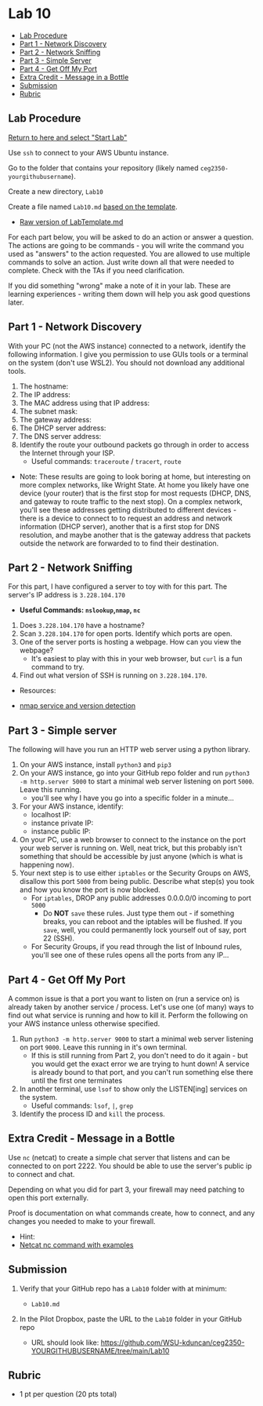 # Lab 10

- [Lab Procedure](#Lab-Procedure)
- [Part 1 - Network Discovery](#Part-1---Network-Discovery)
- [Part 2 - Network Sniffing](#Part-2---Network-Sniffing)
- [Part 3 - Simple Server](#Part-3---Simple-Server)
- [Part 4 - Get Off My Port](#Part-4---Get-Off-My-Port)
- [Extra Credit - Message in a Bottle](#Extra-Credit---Message-in-a-Bottle)
- [Submission](#Submission)
- [Rubric](#Rubric)

## Lab Procedure

[Return to here and select "Start Lab"](https://awsacademy.instructure.com/courses/13249/modules/items/1136419)

Use `ssh` to connect to your AWS Ubuntu instance.

Go to the folder that contains your repository (likely named `ceg2350-yourgithubusername`).

Create a new directory, `Lab10`

Create a file named `Lab10.md` [based on the template](LabTemplate.md).

- [Raw version of LabTemplate.md](https://raw.githubusercontent.com/pattonsgirl/Spring2022-CEG2350/main/Labs/Lab10/LabTemplate.md)

For each part below, you will be asked to do an action or answer a question. The actions are going to be commands - you will write the command you used as "answers" to the action requested. You are allowed to use multiple commands to solve an action. Just write down all that were needed to complete. Check with the TAs if you need clarification.

If you did something "wrong" make a note of it in your lab. These are learning experiences - writing them down will help you ask good questions later.

## Part 1 - Network Discovery

With your PC (not the AWS instance) connected to a network, identify the following information. I give you permission to use GUIs tools or a terminal on the system (don't use WSL2). You should not download any additional tools.

1. The hostname:
2. The IP address:
3. The MAC address using that IP address:
4. The subnet mask:
5. The gateway address:
6. The DHCP server address:
7. The DNS server address:
8. Identify the route your outbound packets go through in order to access the Internet through your ISP.
   - Useful commands: `traceroute` / `tracert`, `route`

- Note: These results are going to look boring at home, but interesting on more complex networks, like Wright State. At home you likely have one device (your router) that is the first stop for most requests (DHCP, DNS, and gateway to route traffic to the next stop). On a complex network, you'll see these addresses getting distributed to different devices - there is a device to connect to to request an address and network information (DHCP server), another that is a first stop for DNS resolution, and maybe another that is the gateway address that packets outside the network are forwarded to to find their destination.

## Part 2 - Network Sniffing

For this part, I have configured a server to toy with for this part. The server's IP address is `3.228.104.170`

- **Useful Commands: `nslookup`,`nmap`, `nc`**

1. Does `3.228.104.170` have a hostname?
2. Scan `3.228.104.170` for open ports. Identify which ports are open.
3. One of the server ports is hosting a webpage. How can you view the webpage?
   - It's easiest to play with this in your web browser, but `curl` is a fun command to try.
4. Find out what version of SSH is running on `3.228.104.170`.

- Resources:

- [nmap service and version detection](https://nmap.org/book/man-version-detection.html)

## Part 3 - Simple server

The following will have you run an HTTP web server using a python library.

1. On your AWS instance, install `python3` and `pip3`
2. On your AWS instance, go into your GitHub repo folder and run `python3 -m http.server 5000` to start a minimal web server listening on port `5000`. Leave this running.
   - you'll see why I have you go into a specific folder in a minute...
3. For your AWS instance, identify:
   - localhost IP:
   - instance private IP:
   - instance public IP:
4. On your PC, use a web browser to connect to the instance on the port your web server is running on.
   Well, neat trick, but this probably isn't something that should be accessible by just anyone (which is what is happening now).
5. Your next step is to use either `iptables` or the Security Groups on AWS, disallow this port `5000` from being public. Describe what step(s) you took and how you know the port is now blocked.
   - For `iptables`, DROP any public addresses 0.0.0.0/0 incoming to port `5000`
     - Do **NOT** `save` these rules. Just type them out - if something breaks, you can reboot and the iptables will be flushed. If you `save`, well, you could permanently lock yourself out of say, port 22 (SSH).
   - For Security Groups, if you read through the list of Inbound rules, you'll see one of these rules opens all the ports from any IP...

## Part 4 - Get Off My Port

A common issue is that a port you want to listen on (run a service on) is already taken by another service / process. Let's use one (of many) ways to find out what service is running and how to kill it. Perform the following on your AWS instance unless otherwise specified.

1. Run `python3 -m http.server 9000` to start a minimal web server listening on port `9000`. Leave this running in it's own terminal.
   - If this is still running from Part 2, you don't need to do it again - but you would get the exact error we are trying to hunt down! A service is already bound to that port, and you can't run something else there until the first one terminates
2. In another terminal, use `lsof` to show only the LISTEN[ing] services on the system.
   - Useful commands: `lsof`, `|`, `grep`
3. Identify the process ID and `kill` the process.

## Extra Credit - Message in a Bottle

Use `nc` (netcat) to create a simple chat server that listens and can be connected to on port 2222. You should be able to use the server's public ip to connect and chat.

Depending on what you did for part 3, your firewall may need patching to open this port externally.

Proof is documentation on what commands create, how to connect, and any changes you needed to make to your firewall.

- Hint:
- [Netcat nc command with examples](https://linuxize.com/post/netcat-nc-command-with-examples/)

## Submission

1. Verify that your GitHub repo has a `Lab10` folder with at minimum:

   - `Lab10.md`

2. In the Pilot Dropbox, paste the URL to the `Lab10` folder in your GitHub repo
   - URL should look like: https://github.com/WSU-kduncan/ceg2350-YOURGITHUBUSERNAME/tree/main/Lab10

## Rubric

- 1 pt per question (20 pts total)
